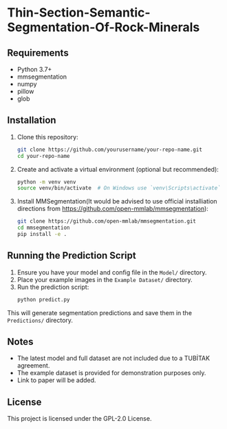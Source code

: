 
# Thin-Section-Semantic-Segmentation-Of-Rock-Minerals


## Requirements

- Python 3.7+
- mmsegmentation
- numpy
- pillow
- glob

## Installation

1. Clone this repository:
    ```bash
    git clone https://github.com/yourusername/your-repo-name.git
    cd your-repo-name
    ```

2. Create and activate a virtual environment (optional but recommended):
    ```bash
    python -m venv venv
    source venv/bin/activate  # On Windows use `venv\Scripts\activate`
    ```

3. Install MMSegmentation(It would be advised to use official installiation directions from https://github.com/open-mmlab/mmsegmentation):
    ```bash
    git clone https://github.com/open-mmlab/mmsegmentation.git
    cd mmsegmentation
    pip install -e .
    ```

## Running the Prediction Script

1. Ensure you have your model and config file in the `Model/` directory.
2. Place your example images in the `Example Dataset/` directory.
3. Run the prediction script:
    ```bash
    python predict.py
    ```

This will generate segmentation predictions and save them in the `Predictions/` directory.

## Notes

- The latest model and full dataset are not included due to a TUBİTAK agreement.
- The example dataset is provided for demonstration purposes only.
- Link to paper will be added.

## License

This project is licensed under the GPL-2.0 License.

